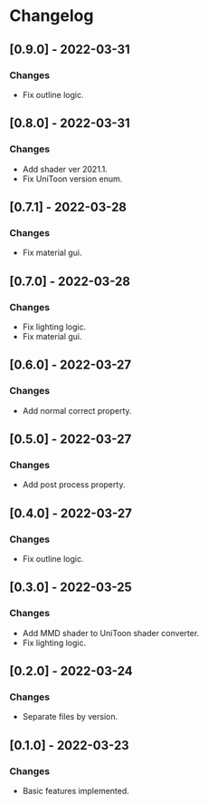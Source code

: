 # Changelog

## [0.9.0] - 2022-03-31
### Changes
- Fix outline logic.

## [0.8.0] - 2022-03-31
### Changes
- Add shader ver 2021.1.
- Fix UniToon version enum.

## [0.7.1] - 2022-03-28
### Changes
- Fix material gui.

## [0.7.0] - 2022-03-28
### Changes
- Fix lighting logic.
- Fix material gui.

## [0.6.0] - 2022-03-27
### Changes
- Add normal correct property.

## [0.5.0] - 2022-03-27
### Changes
- Add post process property.

## [0.4.0] - 2022-03-27
### Changes
- Fix outline logic.

## [0.3.0] - 2022-03-25
### Changes
- Add MMD shader to UniToon shader converter.
- Fix lighting logic.

## [0.2.0] - 2022-03-24
### Changes
- Separate files by version.

## [0.1.0] - 2022-03-23
### Changes
- Basic features implemented.